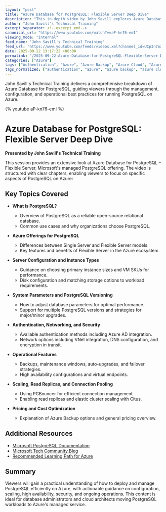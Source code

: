 ```yaml
---
layout: "post"
title: "Azure Database for PostgreSQL: Flexible Server Deep Dive"
description: "This in-depth video by John Savill explores Azure Database for PostgreSQL, covering the fundamentals of PostgreSQL, Azure's managed PostgreSQL offerings, configuration, networking, security, high availability, backups, replication, and cost management. The session provides practical guidance on utilizing Azure's Flexible Server to host and manage PostgreSQL workloads reliably and efficiently with various Azure-specific features."
author: "John Savill's Technical Training"
excerpt_separator: <!--excerpt_end-->
canonical_url: "https://www.youtube.com/watch?v=aP-kn76-emI"
viewing_mode: "internal"
feed_name: "John Savill's Technical Training"
feed_url: "https://www.youtube.com/feeds/videos.xml?channel_id=UCpIn7ox7j7bH_OFj7tYouOQ"
date: 2025-09-22 13:17:22 +00:00
permalink: "/2025-09-22-Azure-Database-for-PostgreSQL-Flexible-Server-Deep-Dive.html"
categories: ["Azure"]
tags: ["Authentication", "Azure", "Azure Backup", "Azure Cloud", "Azure Database For PostgreSQL", "Cloud", "Cloud Database", "Connection Pooling", "Database", "Database Management", "Disk Configuration", "Encryption", "Flexible Server", "High Availability", "Managed Database", "Microsoft", "Microsoft Azure", "Microsoft Cloud", "Postgresql", "Postgress", "Replication", "Videos", "Virtual Endpoints"]
tags_normalized: ["authentication", "azure", "azure backup", "azure cloud", "azure database for postgresql", "cloud", "cloud database", "connection pooling", "database", "database management", "disk configuration", "encryption", "flexible server", "high availability", "managed database", "microsoft", "microsoft azure", "microsoft cloud", "postgresql", "postgress", "replication", "videos", "virtual endpoints"]
---
```


John Savill's Technical Training delivers a comprehensive breakdown of Azure Database for PostgreSQL, guiding viewers through the management, configuration, and operational best practices for running PostgreSQL on Azure.<!--excerpt_end-->

{% youtube aP-kn76-emI %}

# Azure Database for PostgreSQL: Flexible Server Deep Dive

**Presented by John Savill's Technical Training**

This session provides an extensive look at Azure Database for PostgreSQL – Flexible Server, Microsoft's managed PostgreSQL offering. The video is structured with clear chapters, enabling viewers to focus on specific aspects of PostgreSQL on Azure:

## Key Topics Covered

- **What is PostgreSQL?**
  - Overview of PostgreSQL as a reliable open-source relational database.
  - Common use cases and why organizations choose PostgreSQL.

- **Azure Offerings for PostgreSQL**
  - Differences between Single Server and Flexible Server models.
  - Key features and benefits of Flexible Server in the Azure ecosystem.

- **Server Configuration and Instance Types**
  - Guidance on choosing primary instance sizes and VM SKUs for performance.
  - Disk configuration and matching storage options to workload requirements.

- **System Parameters and PostgreSQL Versioning**
  - How to adjust database parameters for optimal performance.
  - Support for multiple PostgreSQL versions and strategies for major/minor upgrades.

- **Authentication, Networking, and Security**
  - Available authentication methods including Azure AD integration.
  - Network options including VNet integration, DNS configuration, and encryption in transit.

- **Operational Features**
  - Backups, maintenance windows, auto-upgrades, and failover strategies.
  - High availability configurations and virtual endpoints.

- **Scaling, Read Replicas, and Connection Pooling**
  - Using PGBouncer for efficient connection management.
  - Enabling read replicas and elastic cluster scaling with Citus.

- **Pricing and Cost Optimization**
  - Explanation of Azure Backup options and general pricing overview.

## Additional Resources

- [Microsoft PostgreSQL Documentation](https://learn.microsoft.com/azure/postgresql/)
- [Microsoft Tech Community Blog](https://techcommunity.microsoft.com/category/azuredatabases/blog/adforpostgresql)
- [Recommended Learning Path for Azure](https://learn.onboardtoazure.com)

## Summary

Viewers will gain a practical understanding of how to deploy and manage PostgreSQL efficiently on Azure, with actionable guidance on configuration, scaling, high availability, security, and ongoing operations. This content is ideal for database administrators and cloud architects moving PostgreSQL workloads to Azure's managed service.
